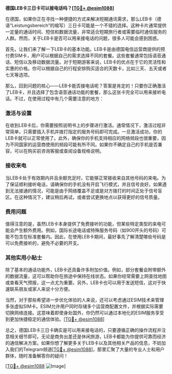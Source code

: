 **德国LEB卡三日卡可以接电话吗？[[TG💪+ @esim1088](https://t.me/s/esim1088)]**

在德国，如果你正在寻找一种便捷的方式来解决短期通讯需求，那么LEB卡（德语“Leistungsbereich”的缩写）三日卡可能是一个不错的选择。这种卡片通常提供一定量的通话时间、短信和数据流量，非常适合短期旅行者或需要临时通信服务的人群。然而，关于LEB卡是否可以用来接电话的问题，很多人可能会感到困惑。

首先，让我们来了解一下LEB卡的基本功能。LEB卡是由德国电信运营商提供的预付费SIM卡，用户可以根据自己的需求选择不同的套餐。这些套餐通常包括语音通话、短信以及移动数据流量。对于短期游客来说，LEB卡的优点在于它的灵活性和实惠的价格。你可以根据自己的行程安排购买适合的天数卡，比如三天、五天或者七天等选项。

那么，回到问题的核心——LEB卡能否接电话呢？答案是肯定的！只要你正确激活了LEB卡，并且选择了包含语音通话功能的套餐，那么这张卡完全可以用来接听电话。不过，在使用过程中有几个需要注意的地方：

### **激活与设置**
在收到LEB卡后，你需要按照说明书上的步骤进行激活。通常情况下，激活过程非常简单，只需要插入手机并拨打指定的服务号码即可完成。一旦激活成功，你的LEB卡就可以正常使用了。此外，确保你的手机支持相应的网络频段也很重要，因为不同国家的运营商使用的频段可能有所不同。如果你不确定自己的手机是否兼容，可以在购买前咨询客服或查阅设备规格说明。

### **接收来电**
当LEB卡处于有效期内并且余额充足时，它能够正常接收来自其他号码的来电。为了保证顺利接听电话，请确保你的手机没有开启飞行模式，并且信号良好。如果遇到无法接通的情况，可能是由于网络覆盖不足或是对方拨打的时间正处于信号盲区。在这种情况下，建议稍后再试，或者尝试更换地点以获得更好的信号质量。

### **费用问题**
值得注意的是，虽然LEB卡本身提供了免费接听的功能，但某些特定类型的来电可能会产生额外费用。例如，国际长途电话或特殊服务号码（如900开头的号码）可能不包含在标准套餐内。因此，在使用LEB卡期间，最好事先了解清楚哪些号码是可以免费接听的，避免不必要的开支。

### **其他实用小贴士**
除了基本的通话功能外，LEB卡还具备许多附加价值。例如，部分套餐会附带额外的数据流量，这可以帮助你在旅途中保持在线状态。如果你经常需要上网查找地图或查看天气预报，这一点尤为重要。另外，LEB卡也可以用于发送短信，这对于快速联系朋友或家人来说十分方便。

当然，对于那些希望进一步优化体验的人来说，还可以考虑通过ESIM技术来管理多张虚拟SIM卡。ESIM允许用户同时存储多个运营商配置文件，并根据实际需要切换网络连接。这意味着即使身处国外，你仍然可以通过本地化的ESIM服务享受到更加快捷稳定的通信体验。[[TG💪+ @esim1088](https://t.me/s/esim1088)]

总之，德国LEB卡三日卡确实是可以用来接电话的，只要遵循正确的操作流程并注意相关细节即可。无论是商务出差还是休闲旅游，LEB卡都能为你提供可靠而经济的通信解决方案。如果你想了解更多关于LEB卡以及其他相关产品的信息，不妨加入我们的Telegram频道[[TG💪+ @esim1088](https://t.me/s/esim1088)]，那里汇聚了大量的专业人士和用户群体，随时准备解答你的疑问！

[[TG💪+ @esim1088](https://t.me/s/esim1088) ![Image](https://i.postimg.cc/4NQfJmqS/Snipaste-2025-05-13-00-14-12.png)]